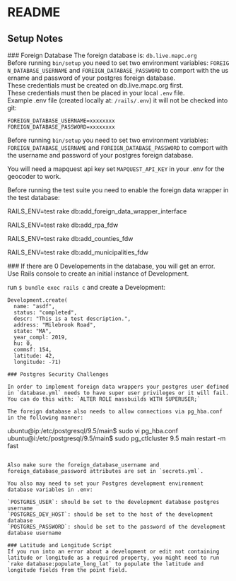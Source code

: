 # README

## Setup Notes

### Foreign Database
The foreign database is: `db.live.mapc.org`
Before running `bin/setup` you need to set two environment variables: `FOREIGN_DATABASE_USERNAME` and `FOREIGN_DATABASE_PASSWORD` to comport with the username and password of your postgres foreign database.
These credentials must be created on db.live.mapc.org first.
These credentials must then be placed in your local `.env` file.
Example .env file (created locally at: `/rails/.env`) it will not be checked into git:
```
FOREIGN_DATABASE_USERNAME=xxxxxxxx
FOREIGN_DATABASE_PASSWORD=xxxxxxxx
```

Before running `bin/setup` you need to set two environment variables: `FOREIGN_DATABASE_USERNAME` and `FOREIGN_DATABASE_PASSWORD` to comport with the username and password of your postgres foreign database.

You will need a mapquest api key set `MAPQUEST_API_KEY` in your .env for the geocoder to work.

Before running the test suite you need to enable the foreign data wrapper in the test database:

  RAILS_ENV=test rake db:add_foreign_data_wrapper_interface

  RAILS_ENV=test rake db:add_rpa_fdw

  RAILS_ENV=test rake db:add_counties_fdw

  RAILS_ENV=test rake db:add_municipalities_fdw

### If there are 0 Developements in the database, you will get an error.
Use Rails console to create an initial instance of Development.

run `$ bundle exec rails c`
and create a Development:
```
Development.create(
  name: "asdf",
  status: "completed",
  descr: "This is a test description.",
  address: "Milebrook Road",
  state: "MA",
  year_compl: 2019,
  hu: 0,
  commsf: 154,
  latitude: 42,
  longitude: -71)

### Postgres Security Challenges

In order to implement foreign data wrappers your postgres user defined in `database.yml` needs to have super user privileges or it will fail. You can do this with: `ALTER ROLE massbuilds WITH SUPERUSER;`

The foreign database also needs to allow connections via pg_hba.conf in the following manner:

```
ubuntu@ip:/etc/postgresql/9.5/main$ sudo vi pg_hba.conf
ubuntu@i:/etc/postgresql/9.5/main$ sudo pg_ctlcluster 9.5 main restart -m fast
```

Also make sure the foreign_database_username and foreign_database_password attributes are set in `secrets.yml`.

You also may need to set your Postgres development environment database variables in .env:

`POSTGRES_USER`: should be set to the development database postgres username
`POSTGRES_DEV_HOST`: should be set to the host of the development database
`POSTGRES_PASSWORD`: should be set to the password of the development database username

### Latitude and Longitude Script
If you run into an error about a development or edit not containing latitude or longitude as a required property, you might need to run `rake database:populate_long_lat` to populate the latitude and longitude fields from the point field.
